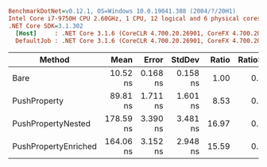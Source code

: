 ``` ini

BenchmarkDotNet=v0.12.1, OS=Windows 10.0.19041.388 (2004/?/20H1)
Intel Core i7-9750H CPU 2.60GHz, 1 CPU, 12 logical and 6 physical cores
.NET Core SDK=3.1.302
  [Host]     : .NET Core 3.1.6 (CoreCLR 4.700.20.26901, CoreFX 4.700.20.31603), X64 RyuJIT
  DefaultJob : .NET Core 3.1.6 (CoreCLR 4.700.20.26901, CoreFX 4.700.20.31603), X64 RyuJIT


```
|               Method |      Mean |    Error |   StdDev | Ratio | RatioSD |
|--------------------- |----------:|---------:|---------:|------:|--------:|
|                 Bare |  10.52 ns | 0.168 ns | 0.158 ns |  1.00 |    0.00 |
|         PushProperty |  89.81 ns | 1.711 ns | 1.601 ns |  8.53 |    0.15 |
|   PushPropertyNested | 178.59 ns | 3.390 ns | 3.481 ns | 16.97 |    0.47 |
| PushPropertyEnriched | 164.06 ns | 3.152 ns | 2.948 ns | 15.59 |    0.38 |
